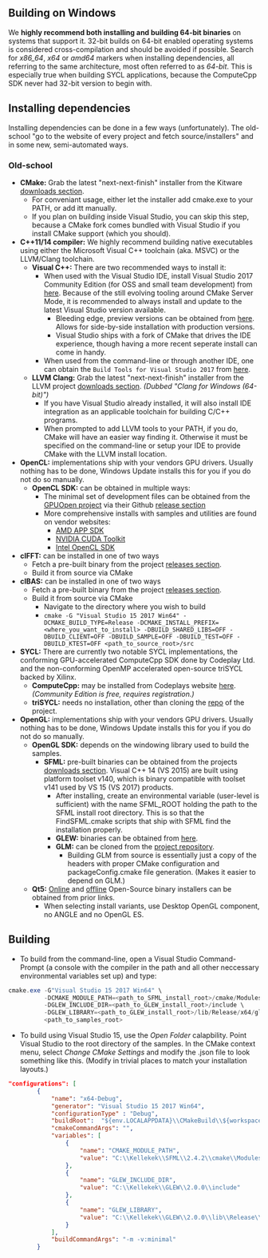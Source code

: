 Building on Windows
----------------

We __highly recommend both installing and building 64-bit binaries__ on systems that support it. 32-bit builds on 64-bit enabled operating systems is considered cross-compilation and should be avoided if possible. Search for _x86_64_, _x64_ or _amd64_ markers when installing dependencies, all referring to the same architecture, most often referred to as _64-bit_. This is especially true when building SYCL applications, because the ComputeCpp SDK never had 32-bit version to begin with.

## Installing dependencies

Installing dependencies can be done in a few ways (unfortunately). The old-school "go to the website of every project and fetch source/installers" and in some new, semi-automated ways.

### Old-school

* **CMake:** Grab the latest "next-next-finish" installer from the Kitware [downloads section](https://cmake.org/download/).
    * For conveniant usage, either let the installer add cmake.exe to your PATH, or add itt manually.
    * If you plan on building inside Visual Studio, you can skip this step, because a CMake fork comes bundled with Visual Studio if you install CMake support (which you should).
* **C++11/14 compiler:** We highly recommend building native executables using either the Microsoft Visual C++ toolchain (aka. MSVC) or the LLVM/Clang toolchain.
    * **Visual C++:** There are two recommended ways to install it:
        * When used with the Visual Studio IDE, install Visual Studio 2017 Community Edition (for OSS and small team development) from [here](https://www.visualstudio.com/thank-you-downloading-visual-studio/?sku=Community&rel=15). Because of the still evolving tooling around CMake Server Mode, it is recommended to always install and update to the latest Visual Studio version available.
            * Bleeding edge, preview versions can be obtained from [here](https://www.visualstudio.com/vs/preview/). Allows for side-by-side installation with production versions.
            * Visual Studio ships with a fork of CMake that drives the IDE experience, though having a more recent seperate install can come in handy.
        * When used from the command-line or through another IDE, one can obtain the `Build Tools for Visual Studio 2017` from [here](https://www.visualstudio.com/thank-you-downloading-visual-studio/?sku=BuildTools&rel=15).
    * **LLVM Clang:** Grab the latest "next-next-finish" installer from the LLVM project [downloads section](releases.llvm.org/download.html). _(Dubbed "Clang for Windows (64-bit)")_
        * If you have Visual Studio already installed, it will also install IDE integration as an applicable toolchain for building C/C++ programs.
        * When prompted to add LLVM tools to your PATH, if you do, CMake will have an easier way finding it. Otherwise it must be specified on the command-line or setup your IDE to provide CMake with the LLVM install location.
* **OpenCL:** implementations ship with your vendors GPU drivers. Usually nothing has to be done, Windows Update installs this for you if you do not do so manually.
    * **OpenCL SDK:** can be obtained in multiple ways:
        * The minimal set of development files can be obtained from the [GPUOpen project](https://gpuopen.com/) via their Github [release section](https://github.com/GPUOpen-LibrariesAndSDKs/OCL-SDK/releases)
        * More comprehensive installs with samples and utilities are found on vendor websites:
            * [AMD APP SDK](http://developer.amd.com/amd-accelerated-parallel-processing-app-sdk/)
            * [NVIDIA CUDA Toolkit](https://developer.nvidia.com/cuda-downloads)
            * [Intel OpenCL SDK](https://software.intel.com/en-us/intel-opencl)
* **clFFT:** can be installed in one of two ways
    * Fetch a pre-built binary from the project [releases section](https://github.com/clMathLibraries/clFFT/releases).
    * Build it from source via CMake
* **clBAS:** can be installed in one of two ways
    * Fetch a pre-built binary from the project [releases section](https://github.com/clMathLibraries/clBLAS/releases).
    * Build it from source via CMake
        * Navigate to the directory where you wish to build
        * `cmake -G "Visual Studio 15 2017 Win64" -DCMAKE_BUILD_TYPE=Release -DCMAKE_INSTALL_PREFIX=<where_you_want_to_install> -DBUILD_SHARED_LIBS=OFF -DBUILD_CLIENT=OFF -DBUILD_SAMPLE=OFF -DBUILD_TEST=OFF -DBUILD_KTEST=OFF <path_to_source_root>/src`
* **SYCL:** There are currently two notable SYCL implementations, the conforming GPU-accelerated ComputeCpp SDK done by Codeplay Ltd. and the non-conforming OpenMP accelerated open-source triSYCL backed by Xilinx.
    * **ComputeCpp:** may be installed from Codeplays website [here](https://www.codeplay.com/products/computesuite/computecpp). _(Community Edition is free, requires registration.)_
    * **triSYCL:** needs no installation, other than cloning the [repo](https://github.com/triSYCL/triSYCL) of the project.
* **OpenGL:** implementations ship with your vendors GPU drivers. Usually nothing has to be done, Windows Update installs this for you if you do not do so manually.
    * **OpenGL SDK:** depends on the windowing library used to build the samples.
        * **SFML:** pre-built binaries can be obtained from the projects [downloads section](https://www.sfml-dev.org/download.php). Visual C++ 14 (VS 2015) are built using platform toolset v140, which is binary compatible with toolset v141 used by VS 15 (VS 2017) products.
            * After installing, create an environmental variable (user-level is sufficient) with the name SFML_ROOT holding the path to the SFML install root directory. This is so that the FindSFML.cmake scripts that ship with SFML find the installation properly.
            * **GLEW:** binaries can be obtained from [here](http://glew.sourceforge.net/).
            * **GLM:** can be cloned from the [project repository](https://github.com/g-truc/glm).
                * Building GLM from source is essentially just a copy of the headers with proper CMake configuration and packageConfig.cmake file generation. (Makes it easier to depend on GLM.)
    * **Qt5:** [Online](https://www.qt.io/download-open-source/#section-2) and [offline](https://www.qt.io/download-open-source/#section-3) Open-Source binary installers can be obtained from prior links.
        * When selecting install variants, use Desktop OpenGL component, no ANGLE and no OpenGL ES.
        
## Building
* To build from the command-line, open a Visual Studio Command-Prompt (a console with the compiler in the path and all other neccessary environmental variables set up) and type:
```powershell
cmake.exe -G"Visual Studio 15 2017 Win64" \
          -DCMAKE_MODULE_PATH=<path_to_SFML_install_root>/cmake/Modules \
          -DGLEW_INCLUDE_DIR=<path_to_GLEW_install_root>/include \
          -DGLEW_LIBRARY=<path_to_GLEW_install_root>/lib/Release/x64/glew32.lib \
          <path_to_samples_root>
```
* To build using Visual Studio 15, use the _Open Folder_ calapbility. Point Visual Studio to the root directory of the samples. In the CMake context menu, select _Change CMake Settings_ and modify the .json file to look something like this. (Modify in trivial places to match your installation layouts.)
```json
"configurations": [
        {
            "name": "x64-Debug",
            "generator": "Visual Studio 15 2017 Win64",
            "configurationType" : "Debug",
            "buildRoot":  "${env.LOCALAPPDATA}\\CMakeBuild\\${workspaceHash}\\build\\${name}",
            "cmakeCommandArgs": "",
            "variables": [
                {
                    "name": "CMAKE_MODULE_PATH",
                    "value": "C:\\Kellekek\\SFML\\2.4.2\\cmake\\Modules"
                },
                {
                    "name": "GLEW_INCLUDE_DIR",
                    "value": "C:\\Kellekek\\GLEW\\2.0.0\\include"
                },
                {
                    "name": "GLEW_LIBRARY",
                    "value": "C:\\Kellekek\\GLEW\\2.0.0\\lib\\Release\\x64\\glew32.lib"
                }
            ],
            "buildCommandArgs": "-m -v:minimal"
        }
```